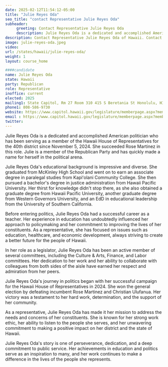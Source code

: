 ```yaml
---
date: 2025-02-12T11:54:12-05:00
title: "Julie Reyes Oda"
seo_title: "contact Representative Julie Reyes Oda"
subheader:
     greeting: Contact Representative Julie Reyes Oda
     description: Julie Reyes Oda is a dedicated and accomplished American politician who has been serving as a member of the Hawaii House of Representatives for the 40th district since November 5, 2024.
description: Contact Representative Julie Reyes Oda of Hawaii. Contact information for Julie Reyes Oda includes email address, phone number, and mailing address.
image: julie-reyes-oda.jpeg
video:
url: /states/hawaii/julie-reyes-oda/
weight: 1
layout: course_home

####candidate
name: Julie Reyes Oda
state: Hawaii
party: Republican
role: Representative
inoffice: current
elected: 2025
mailing1: State Capitol, Rm 27 Room 310 415 S Beretania St Honolulu, HI 96813
phone1: 808-586-9730
website: https://www.capitol.hawaii.gov/legislature/memberpage.aspx?member=304&year=2024/
email : https://www.capitol.hawaii.gov/legislature/memberpage.aspx?member=304&year=2024/
twitter: 
---
```

Julie Reyes Oda is a dedicated and accomplished American politician who has been serving as a member of the Hawaii House of Representatives for the 40th district since November 5, 2024. She succeeded Rose Martinez in this role. Julie is a member of the Republican Party and has quickly made a name for herself in the political arena.

Julie Reyes Oda's educational background is impressive and diverse. She graduated from McKinley High School and went on to earn an associate degree in paralegal studies from Kapiʻolani Community College. She then pursued a bachelor's degree in justice administration from Hawaii Pacific University. Her thirst for knowledge didn't stop there, as she also obtained a graduate degree from Hawaii Pacific University, another graduate degree from Western Governors University, and an EdD in educational leadership from the University of Southern California.

Before entering politics, Julie Reyes Oda had a successful career as a teacher. Her experience in education has undoubtedly influenced her approach to policymaking and her commitment to improving the lives of her constituents. As a representative, she has focused on issues such as education, healthcare, and economic development, always striving to create a better future for the people of Hawaii.

In her role as a legislator, Julie Reyes Oda has been an active member of several committees, including the Culture & Arts, Finance, and Labor committees. Her dedication to her work and her ability to collaborate with colleagues from both sides of the aisle have earned her respect and admiration from her peers.

Julie Reyes Oda's journey in politics began with her successful campaign for the Hawaii House of Representatives in 2024. She won the general election by defeating incumbent Rose Martinez and Christian Ulufanua. Her victory was a testament to her hard work, determination, and the support of her community.

As a representative, Julie Reyes Oda has made it her mission to address the needs and concerns of her constituents. She is known for her strong work ethic, her ability to listen to the people she serves, and her unwavering commitment to making a positive impact on her district and the state of Hawaii.

Julie Reyes Oda's story is one of perseverance, dedication, and a deep commitment to public service. Her achievements in education and politics serve as an inspiration to many, and her work continues to make a difference in the lives of the people she represents.
